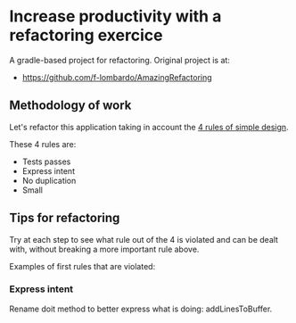 # Increase productivity with a refactoring exercice

A gradle-based project for refactoring. Original project is at: 
 - https://github.com/f-lombardo/AmazingRefactoring
 
 
 ## Methodology of work
 
 Let's refactor this application taking in account the [4 rules of simple design](https://www.theguild.nl/4-rules-of-simple-design/).
 
 These 4 rules are:
 
 * Tests passes
 * Express intent
 * No duplication
 * Small 
 
 ## Tips for refactoring 
 
Try at each step to see what rule out of the 4 is violated and can be dealt with, without breaking a more important rule above.

Examples of first rules that are violated:

 ### Express intent
 
Rename doit method to better express what is doing: addLinesToBuffer.

 ###  